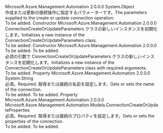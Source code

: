 <Type Name="ConnectionCreateOrUpdateParameters" FullName="Microsoft.Azure.Management.Automation.Models.ConnectionCreateOrUpdateParameters">
  <TypeSignature Language="C#" Value="public class ConnectionCreateOrUpdateParameters" />
  <TypeSignature Language="ILAsm" Value=".class public auto ansi beforefieldinit ConnectionCreateOrUpdateParameters extends System.Object" />
  <TypeSignature Language="DocId" Value="T:Microsoft.Azure.Management.Automation.Models.ConnectionCreateOrUpdateParameters" />
  <TypeSignature Language="VB.NET" Value="Public Class ConnectionCreateOrUpdateParameters" />
  <TypeSignature Language="F#" Value="type ConnectionCreateOrUpdateParameters = class" />
  <AssemblyInfo>
    <AssemblyName>Microsoft.Azure.Management.Automation</AssemblyName>
    <AssemblyVersion>2.0.0.0</AssemblyVersion>
  </AssemblyInfo>
  <Base>
    <BaseTypeName>System.Object</BaseTypeName>
  </Base>
  <Interfaces />
  <Docs>
    <summary>
            <span data-ttu-id="afa79-101">作成または更新の接続操作に指定するパラメーターです。</span><span class="sxs-lookup"><span data-stu-id="afa79-101">The parameters supplied to the create or update connection operation.</span></span>
            </summary>
    <remarks>To be added.</remarks>
  </Docs>
  <Members>
    <Member MemberName=".ctor">
      <MemberSignature Language="C#" Value="public ConnectionCreateOrUpdateParameters ();" />
      <MemberSignature Language="ILAsm" Value=".method public hidebysig specialname rtspecialname instance void .ctor() cil managed" />
      <MemberSignature Language="DocId" Value="M:Microsoft.Azure.Management.Automation.Models.ConnectionCreateOrUpdateParameters.#ctor" />
      <MemberSignature Language="VB.NET" Value="Public Sub New ()" />
      <MemberType>Constructor</MemberType>
      <AssemblyInfo>
        <AssemblyName>Microsoft.Azure.Management.Automation</AssemblyName>
        <AssemblyVersion>2.0.0.0</AssemblyVersion>
      </AssemblyInfo>
      <Parameters />
      <Docs>
        <summary>
            <span data-ttu-id="afa79-102">ConnectionCreateOrUpdateParameters クラスの新しいインスタンスを初期化します。</span><span class="sxs-lookup"><span data-stu-id="afa79-102">Initializes a new instance of the ConnectionCreateOrUpdateParameters class.</span></span>
            </summary>
        <remarks>To be added.</remarks>
      </Docs>
    </Member>
    <Member MemberName=".ctor">
      <MemberSignature Language="C#" Value="public ConnectionCreateOrUpdateParameters (string name, Microsoft.Azure.Management.Automation.Models.ConnectionCreateOrUpdateProperties properties);" />
      <MemberSignature Language="ILAsm" Value=".method public hidebysig specialname rtspecialname instance void .ctor(string name, class Microsoft.Azure.Management.Automation.Models.ConnectionCreateOrUpdateProperties properties) cil managed" />
      <MemberSignature Language="DocId" Value="M:Microsoft.Azure.Management.Automation.Models.ConnectionCreateOrUpdateParameters.#ctor(System.String,Microsoft.Azure.Management.Automation.Models.ConnectionCreateOrUpdateProperties)" />
      <MemberSignature Language="VB.NET" Value="Public Sub New (name As String, properties As ConnectionCreateOrUpdateProperties)" />
      <MemberSignature Language="F#" Value="new Microsoft.Azure.Management.Automation.Models.ConnectionCreateOrUpdateParameters : string * Microsoft.Azure.Management.Automation.Models.ConnectionCreateOrUpdateProperties -&gt; Microsoft.Azure.Management.Automation.Models.ConnectionCreateOrUpdateParameters" Usage="new Microsoft.Azure.Management.Automation.Models.ConnectionCreateOrUpdateParameters (name, properties)" />
      <MemberType>Constructor</MemberType>
      <AssemblyInfo>
        <AssemblyName>Microsoft.Azure.Management.Automation</AssemblyName>
        <AssemblyVersion>2.0.0.0</AssemblyVersion>
      </AssemblyInfo>
      <Parameters>
        <Parameter Name="name" Type="System.String" />
        <Parameter Name="properties" Type="Microsoft.Azure.Management.Automation.Models.ConnectionCreateOrUpdateProperties" />
      </Parameters>
      <Docs>
        <param name="name">To be added.</param>
        <param name="properties">To be added.</param>
        <summary>
            <span data-ttu-id="afa79-103">必須の引数で ConnectionCreateOrUpdateParameters クラスの新しいインスタンスを初期化します。</span><span class="sxs-lookup"><span data-stu-id="afa79-103">Initializes a new instance of the ConnectionCreateOrUpdateParameters class with required arguments.</span></span>
            </summary>
        <remarks>To be added.</remarks>
      </Docs>
    </Member>
    <Member MemberName="Name">
      <MemberSignature Language="C#" Value="public string Name { get; set; }" />
      <MemberSignature Language="ILAsm" Value=".property instance string Name" />
      <MemberSignature Language="DocId" Value="P:Microsoft.Azure.Management.Automation.Models.ConnectionCreateOrUpdateParameters.Name" />
      <MemberSignature Language="VB.NET" Value="Public Property Name As String" />
      <MemberSignature Language="F#" Value="member this.Name : string with get, set" Usage="Microsoft.Azure.Management.Automation.Models.ConnectionCreateOrUpdateParameters.Name" />
      <MemberType>Property</MemberType>
      <AssemblyInfo>
        <AssemblyName>Microsoft.Azure.Management.Automation</AssemblyName>
        <AssemblyVersion>2.0.0.0</AssemblyVersion>
      </AssemblyInfo>
      <ReturnValue>
        <ReturnType>System.String</ReturnType>
      </ReturnValue>
      <Docs>
        <summary>
            <span data-ttu-id="afa79-104">必須。</span><span class="sxs-lookup"><span data-stu-id="afa79-104">Required.</span></span> <span data-ttu-id="afa79-105">取得または接続の名前を設定します。</span><span class="sxs-lookup"><span data-stu-id="afa79-105">Gets or sets the name of the connection.</span></span>
            </summary>
        <value>To be added.</value>
        <remarks>To be added.</remarks>
      </Docs>
    </Member>
    <Member MemberName="Properties">
      <MemberSignature Language="C#" Value="public Microsoft.Azure.Management.Automation.Models.ConnectionCreateOrUpdateProperties Properties { get; set; }" />
      <MemberSignature Language="ILAsm" Value=".property instance class Microsoft.Azure.Management.Automation.Models.ConnectionCreateOrUpdateProperties Properties" />
      <MemberSignature Language="DocId" Value="P:Microsoft.Azure.Management.Automation.Models.ConnectionCreateOrUpdateParameters.Properties" />
      <MemberSignature Language="VB.NET" Value="Public Property Properties As ConnectionCreateOrUpdateProperties" />
      <MemberSignature Language="F#" Value="member this.Properties : Microsoft.Azure.Management.Automation.Models.ConnectionCreateOrUpdateProperties with get, set" Usage="Microsoft.Azure.Management.Automation.Models.ConnectionCreateOrUpdateParameters.Properties" />
      <MemberType>Property</MemberType>
      <AssemblyInfo>
        <AssemblyName>Microsoft.Azure.Management.Automation</AssemblyName>
        <AssemblyVersion>2.0.0.0</AssemblyVersion>
      </AssemblyInfo>
      <ReturnValue>
        <ReturnType>Microsoft.Azure.Management.Automation.Models.ConnectionCreateOrUpdateProperties</ReturnType>
      </ReturnValue>
      <Docs>
        <summary>
            <span data-ttu-id="afa79-106">必須。</span><span class="sxs-lookup"><span data-stu-id="afa79-106">Required.</span></span> <span data-ttu-id="afa79-107">取得または接続のプロパティを設定します。</span><span class="sxs-lookup"><span data-stu-id="afa79-107">Gets or sets the properties of the connection.</span></span>
            </summary>
        <value>To be added.</value>
        <remarks>To be added.</remarks>
      </Docs>
    </Member>
  </Members>
</Type>